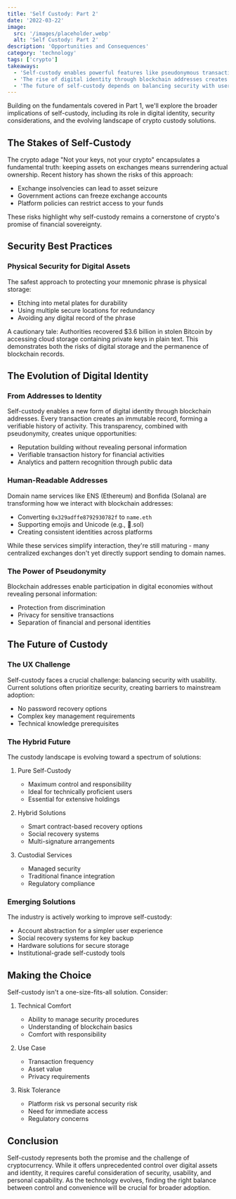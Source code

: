 ```yaml
---
title: 'Self Custody: Part 2'
date: '2022-03-22'
image:
  src: '/images/placeholder.webp'
  alt: 'Self Custody: Part 2'
description: 'Opportunities and Consequences'
category: 'technology'
tags: ['crypto']
takeaways:
  - 'Self-custody enables powerful features like pseudonymous transactions and domain-based addressing, but requires careful consideration of security trade-offs'
  - 'The rise of digital identity through blockchain addresses creates new opportunities and risks'
  - 'The future of self-custody depends on balancing security with user experience'
---
```


Building on the fundamentals covered in Part 1, we'll explore the broader implications of self-custody, including its role in digital identity, security considerations, and the evolving landscape of crypto custody solutions.

## The Stakes of Self-Custody

The crypto adage "Not your keys, not your crypto" encapsulates a fundamental truth: keeping assets on exchanges means surrendering actual ownership. Recent history has shown the risks of this approach:

- Exchange insolvencies can lead to asset seizure
- Government actions can freeze exchange accounts
- Platform policies can restrict access to your funds

These risks highlight why self-custody remains a cornerstone of crypto's promise of financial sovereignty.

## Security Best Practices

### Physical Security for Digital Assets

The safest approach to protecting your mnemonic phrase is physical storage:

- Etching into metal plates for durability
- Using multiple secure locations for redundancy
- Avoiding any digital record of the phrase

A cautionary tale: Authorities recovered $3.6 billion in stolen Bitcoin by accessing cloud storage containing private keys in plain text. This demonstrates both the risks of digital storage and the permanence of blockchain records.

## The Evolution of Digital Identity

### From Addresses to Identity

Self-custody enables a new form of digital identity through blockchain addresses. Every transaction creates an immutable record, forming a verifiable history of activity. This transparency, combined with pseudonymity, creates unique opportunities:

- Reputation building without revealing personal information
- Verifiable transaction history for financial activities
- Analytics and pattern recognition through public data

### Human-Readable Addresses

Domain name services like ENS (Ethereum) and Bonfida (Solana) are transforming how we interact with blockchain addresses:

- Converting `0x329adffe8792930782f` to `name.eth`
- Supporting emojis and Unicode (e.g., 💃.sol)
- Creating consistent identities across platforms

While these services simplify interaction, they're still maturing - many centralized exchanges don't yet directly support sending to domain names.

### The Power of Pseudonymity

Blockchain addresses enable participation in digital economies without revealing personal information:

- Protection from discrimination
- Privacy for sensitive transactions
- Separation of financial and personal identities

## The Future of Custody

### The UX Challenge

Self-custody faces a crucial challenge: balancing security with usability. Current solutions often prioritize security, creating barriers to mainstream adoption:

- No password recovery options
- Complex key management requirements
- Technical knowledge prerequisites

### The Hybrid Future

The custody landscape is evolving toward a spectrum of solutions:

1. Pure Self-Custody

   - Maximum control and responsibility
   - Ideal for technically proficient users
   - Essential for extensive holdings

2. Hybrid Solutions

   - Smart contract-based recovery options
   - Social recovery systems
   - Multi-signature arrangements

3. Custodial Services
   - Managed security
   - Traditional finance integration
   - Regulatory compliance

### Emerging Solutions

The industry is actively working to improve self-custody:

- Account abstraction for a simpler user experience
- Social recovery systems for key backup
- Hardware solutions for secure storage
- Institutional-grade self-custody tools

## Making the Choice

Self-custody isn't a one-size-fits-all solution. Consider:

1. Technical Comfort

   - Ability to manage security procedures
   - Understanding of blockchain basics
   - Comfort with responsibility

2. Use Case

   - Transaction frequency
   - Asset value
   - Privacy requirements

3. Risk Tolerance
   - Platform risk vs personal security risk
   - Need for immediate access
   - Regulatory concerns

## Conclusion

Self-custody represents both the promise and the challenge of cryptocurrency. While it offers unprecedented control over digital assets and identity, it requires careful consideration of security, usability, and personal capability. As the technology evolves, finding the right balance between control and convenience will be crucial for broader adoption.
